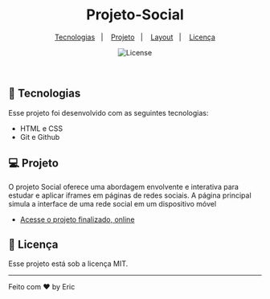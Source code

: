 <h1 align="center"> Projeto-Social </h1>


<p align="center">
  <a href="#-tecnologias">Tecnologias</a>&nbsp;&nbsp;&nbsp;|&nbsp;&nbsp;&nbsp;
  <a href="#-projeto">Projeto</a>&nbsp;&nbsp;&nbsp;|&nbsp;&nbsp;&nbsp;
  <a href="#-layout">Layout</a>&nbsp;&nbsp;&nbsp;|&nbsp;&nbsp;&nbsp;
  <a href="#memo-licença">Licença</a>
</p>

<p align="center">
  <img alt="License" src="https://img.shields.io/static/v1?label=license&message=MIT&color=49AA26&labelColor=000000">
</p>

<br>

## 🚀 Tecnologias

Esse projeto foi desenvolvido com as seguintes tecnologias:

- HTML e CSS
- Git e Github


## 💻 Projeto

O projeto Social oferece uma abordagem envolvente e interativa para estudar e aplicar iframes em páginas de redes sociais. A página principal simula a interface de uma rede social em um dispositivo móvel

- [Acesse o projeto finalizado, online](https://ericsalt.github.io/Projeto-social/)


## :memo: Licença

Esse projeto está sob a licença MIT.

---

Feito com ♥ by Eric 
